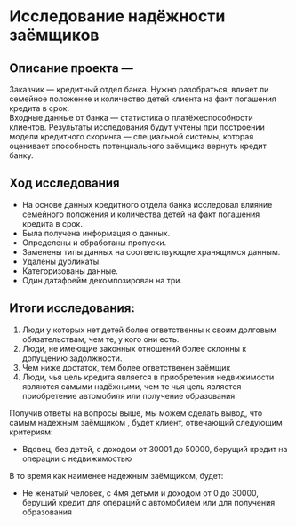 # Исследование надёжности заёмщиков

## Описание проекта — 
Заказчик — кредитный отдел банка. Нужно разобраться, влияет ли семейное положение и количество детей клиента на факт погашения кредита в срок. \
Входные данные от банка — статистика о платёжеспособности клиентов.
Результаты исследования будут учтены при построении модели кредитного скоринга — специальной системы, которая оценивает способность потенциального заёмщика вернуть кредит банку.

## Ход исследования

- На основе данных кредитного отдела банка исследовал влияние семейного положения и количества детей на факт погашения кредита в срок. 
- Была получена информация о данных. 
- Определены и обработаны пропуски. 
- Заменены типы данных на соответствующие хранящимся данным. 
- Удалены дубликаты. 
- Категоризованы данные. 
- Один датафрейм декомпозирован на три.

## Итоги исследования:

1.  Люди у которых нет детей более ответственны к своим долговым обязательствам, чем те, у кого они есть.
2.  Люди, не имеющие законных отношений более склонны к допущению задолжности.
3. Чем ниже достаток, тем более ответственен заёмщик
4. Люди, чья цель кредита является в приобретении недвижимости являются самыми надёжными, чем те чья цель является приобретение автомобиля или получение образования

Получив ответы на вопросы выше, мы можем сделать вывод, что самым надежным заёмщиком , будет клиент, отвечающий следующим критериям: 
- Вдовец, без детей, с доходом от 30001 до 50000, берущий кредит на операции с недвижимостью

В то время как наименее надежным заёмщиком, будет: 
- Не женатый человек, с 4мя детьми и доходом от 0 до 30000, берущий кредит для операций с автомобилем или для получения образования
